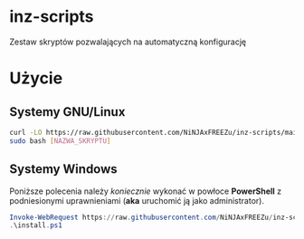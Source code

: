 # inz-scripts
Zestaw skryptów pozwalających na automatyczną konfigurację 

# Użycie
## Systemy GNU/Linux
```bash
curl -LO https://raw.githubusercontent.com/NiNJAxFREEZu/inz-scripts/main/[NAZWA_SKRYPTU]
sudo bash [NAZWA_SKRYPTU]
```

## Systemy Windows
Poniższe polecenia należy *koniecznie* wykonać w powłoce **PowerShell** z podniesionymi uprawnieniami (**aka** uruchomić ją jako administrator).  

```powershell
Invoke-WebRequest https://raw.githubusercontent.com/NiNJAxFREEZu/inz-scripts/main/[NAZWA_SKRYPTU] -OutFile install.ps1
.\install.ps1
```

